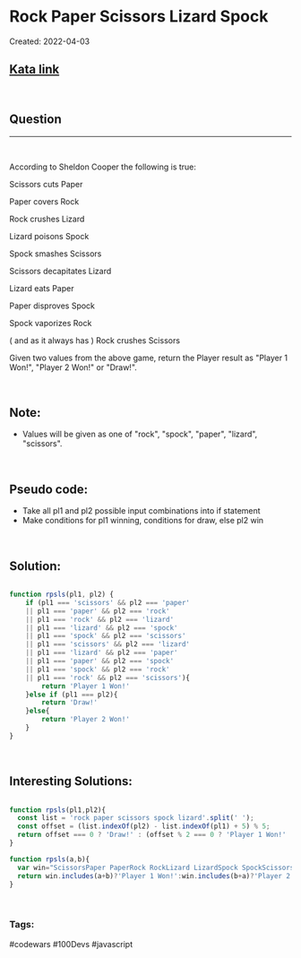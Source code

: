 # Rock Paper Scissors Lizard Spock

Created:  2022-04-03

[1]: https://www.codewars.com/kata/57d29ccda56edb4187000052/train/javascript
## [Kata link][1]

&nbsp;

## Question
---

&nbsp;

According to Sheldon Cooper the following is true:

Scissors cuts Paper

Paper covers Rock

Rock crushes Lizard

Lizard poisons Spock

Spock smashes Scissors

Scissors decapitates Lizard

Lizard eats Paper

Paper disproves Spock

Spock vaporizes Rock

( and as it always has ) Rock crushes Scissors

Given two values from the above game, return the Player result as "Player 1 Won!", "Player 2 Won!" or "Draw!".



&nbsp;


## Note:
- Values will be given as one of "rock", "spock", "paper", "lizard", "scissors".


&nbsp;




## Pseudo code:
- Take all pl1 and pl2 possible input combinations into if statement
- Make conditions for pl1 winning, conditions for draw, else pl2 win

&nbsp;

## **Solution:**

<!-- code below -->

```javascript

function rpsls(pl1, pl2) {
    if (pl1 === 'scissors' && pl2 === 'paper' 
    || pl1 === 'paper' && pl2 === 'rock' 
    || pl1 === 'rock' && pl2 === 'lizard' 
    || pl1 === 'lizard' && pl2 === 'spock' 
    || pl1 === 'spock' && pl2 === 'scissors' 
    || pl1 === 'scissors' && pl2 === 'lizard' 
    || pl1 === 'lizard' && pl2 === 'paper' 
    || pl1 === 'paper' && pl2 === 'spock' 
    || pl1 === 'spock' && pl2 === 'rock' 
    || pl1 === 'rock' && pl2 === 'scissors'){
        return 'Player 1 Won!'
    }else if (pl1 === pl2){
        return 'Draw!'
    }else{
        return 'Player 2 Won!'
    }
}

```

&nbsp;

## **Interesting Solutions:**

<!-- code below -->

```javascript

function rpsls(pl1,pl2){
  const list = 'rock paper scissors spock lizard'.split(' ');
  const offset = (list.indexOf(pl2) - list.indexOf(pl1) + 5) % 5;
  return offset === 0 ? 'Draw!' : (offset % 2 === 0 ? 'Player 1 Won!' : 'Player 2 Won!')
}

function rpsls(a,b){
  var win="ScissorsPaper PaperRock RockLizard LizardSpock SpockScissors ScissorsLizard LizardPaper PaperSpock SpockRock RockScissors".toLowerCase()
  return win.includes(a+b)?'Player 1 Won!':win.includes(b+a)?'Player 2 Won!':'Draw!'
}


```

&nbsp;

### Tags:
#codewars #100Devs #javascript